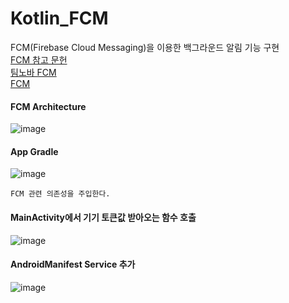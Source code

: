 # Kotlin_FCM
FCM(Firebase Cloud Messaging)을 이용한 백그라운드 알림 기능 구현     
[FCM 참고 문헌](https://devforyou.tistory.com/62)       
[팀노바 FCM](https://stickode.tistory.com/335)       
[FCM](https://minchanyoun.tistory.com/101)

#### FCM Architecture
![image](https://github.com/mr-won/Kotlin_FCM/assets/58906858/499c8018-fd8f-4e3e-943e-39a93fc49e8c)

#### App Gradle
![image](https://github.com/mr-won/Kotlin_FCM/assets/58906858/f0719a3a-03fa-4004-8570-8b70b6dc07df)
```
FCM 관련 의존성을 주입한다.
```
#### MainActivity에서 기기 토큰값 받아오는 함수 호출
![image](https://github.com/mr-won/Kotlin_FCM/assets/58906858/edc46d51-b259-4a55-9b0a-24cb27da9ce8)

#### AndroidManifest Service 추가
![image](https://github.com/mr-won/Kotlin_FCM/assets/58906858/c9504658-6b5a-4a48-bdd6-6a84f8aec837)
